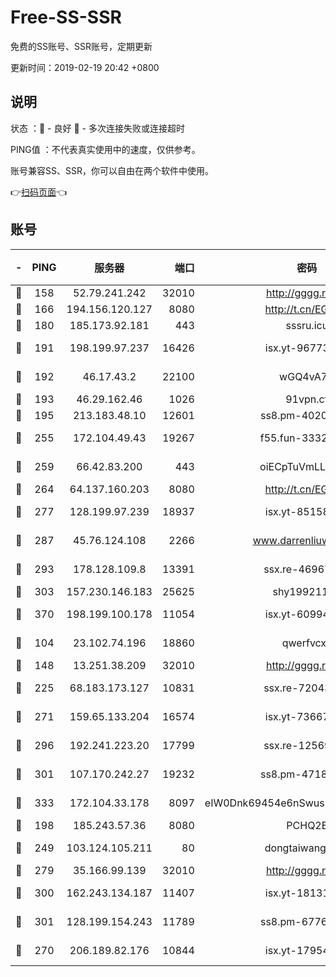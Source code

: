 # Free-SS-SSR

免费的SS账号、SSR账号，定期更新

更新时间：2019-02-19 20:42 +0800

## 说明

状态     ：🙂 - 良好 🙁 - 多次连接失败或连接超时

PING值   ：不代表真实使用中的速度，仅供参考。

账号兼容SS、SSR，你可以自由在两个软件中使用。

👉[扫码页面](https://liesauer.github.io/free-ss-ssr.github.io/)👈

## 账号

|-|PING|服务器|端口|密码|加密方式|区域|
|:----:|:----:|:-----:|-----:|:----:|:----:|:----:|
|🙂|158|52.79.241.242|32010|http://gggg.rocks|chacha20|KR|
|🙂|166|194.156.120.127|8080|http://t.cn/EGJIyrl|rc4-md5|RU|
|🙂|180|185.173.92.181|443|sssru.icu|rc4-md5|RU|
|🙂|191|198.199.97.237|16426|isx.yt-96773111|aes-256-cfb|US|
|🙂|192|46.17.43.2|22100|wGQ4vA7D|aes-256-gcm|RU|
|🙂|193|46.29.162.46|1026|91vpn.cf|rc4-md5|RU|
|🙂|195|213.183.48.10|12601|ss8.pm-40202630|rc4-md5|RU|
|🙂|255|172.104.49.43|19267|f55.fun-33324216|aes-256-cfb|SG|
|🙂|259|66.42.83.200|443|oiECpTuVmLLxk4Ts|aes-256-cfb|US|
|🙂|264|64.137.160.203|8080|http://t.cn/EGJIyrl|rc4-md5|CA|
|🙂|277|128.199.97.239|18937|isx.yt-85158799|aes-256-cfb|SG|
|🙂|287|45.76.124.108|2266|www.darrenliuwei.com|aes-256-cfb|AU|
|🙂|293|178.128.109.8|13391|ssx.re-46967706|aes-256-cfb|SG|
|🙂|303|157.230.146.183|25625|shy19921124|rc4-md5|US|
|🙂|370|198.199.100.178|11054|isx.yt-60994536|aes-256-cfb|US|
|🙂|104|23.102.74.196|18860|qwerfvcxz|aes-256-gcm|JP|
|🙂|148|13.251.38.209|32010|http://gggg.rocks|chacha20|SG|
|🙂|225|68.183.173.127|10831|ssx.re-72043236|aes-256-cfb|US|
|🙂|271|159.65.133.204|16574|isx.yt-73667348|aes-256-cfb|SG|
|🙂|296|192.241.223.20|17799|ssx.re-12569451|aes-256-cfb|US|
|🙂|301|107.170.242.27|19232|ss8.pm-47184551|aes-256-cfb|US|
|🙂|333|172.104.33.178|8097|eIW0Dnk69454e6nSwuspv9DmS201tQ0D|aes-256-cfb|SG|
|🙂|198|185.243.57.36|8080|PCHQ2E|rc4-md5|US|
|🙂|249|103.124.105.211|80|dongtaiwang.com|aes-256-cfb|US|
|🙂|279|35.166.99.139|32010|http://gggg.rocks|chacha20|US|
|🙂|300|162.243.134.187|11407|isx.yt-18131669|aes-256-cfb|US|
|🙂|301|128.199.154.243|11789|ss8.pm-67760833|aes-256-cfb|SG|
|🙁|270|206.189.82.176|10844|isx.yt-17954032|aes-256-cfb|SG|
